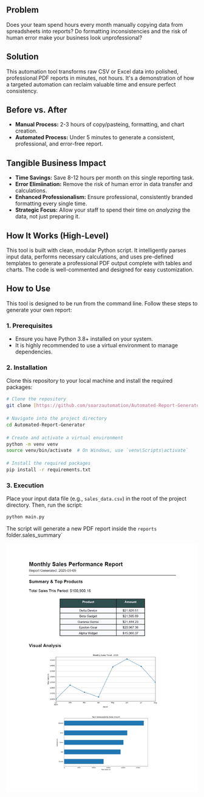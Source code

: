 ## Problem
Does your team spend hours every month manually copying data from spreadsheets into reports? Do formatting inconsistencies and the risk of human error make your business look unprofessional?

## Solution
This automation tool transforms raw CSV or Excel data into polished, professional PDF reports in minutes, not hours. It's a demonstration of how a targeted automation can reclaim valuable time and ensure perfect consistency.

## Before vs. After
- **Manual Process:** 2-3 hours of copy/pasteing, formatting, and chart creation.
- **Automated Process:** Under 5 minutes to generate a consistent, professional, and error-free report.

## Tangible Business Impact
- **Time Savings:** Save 8-12 hours per month on this single reporting task.
- **Error Elimiination:** Remove the risk of human error in data transfer and calculations.
- **Enhanced Professionalism:** Ensure professional, consistently branded formatting every single time.
- **Strategic Focus:** Allow your staff to spend their time on *analyzing* the data, not just preparing it.

## How It Works (High-Level)
This tool is built with clean, modular Python script. It intelligently parses input data, performs necessary calculations, and uses pre-defined templates to generate a professional PDF output complete with tables and charts. The code is well-commented and designed for easy customization.
## How to Use

This tool is designed to be run from the command line. Follow these steps to generate your own report:

### 1. Prerequisites

- Ensure you have Python 3.8+ installed on your system.
- It is highly recommended to use a virtual environment to manage dependencies.

### 2. Installation

Clone this repository to your local machine and install the required packages:

```bash
# Clone the repository
git clone [https://github.com/soarzautomation/Automated-Report-Generator.git](https://github.com/soarzautomation/Automated-Report-Generator.git)

# Navigate into the project directory
cd Automated-Report-Generator

# Create and activate a virtual environment
python -m venv venv
source venv/bin/activate  # On Windows, use `venv\Scripts\activate`

# Install the required packages
pip install -r requirements.txt
```

### 3. Execution

Place your input data file (e.g., `sales_data.csv`) in the root of the project directory. Then, run the script:

```bash
python main.py
```

The script will generate a new PDF report inside the `reports` folder.sales_summary`

![A screenshot of the final PDF report](./assets/sample_report.jpg)